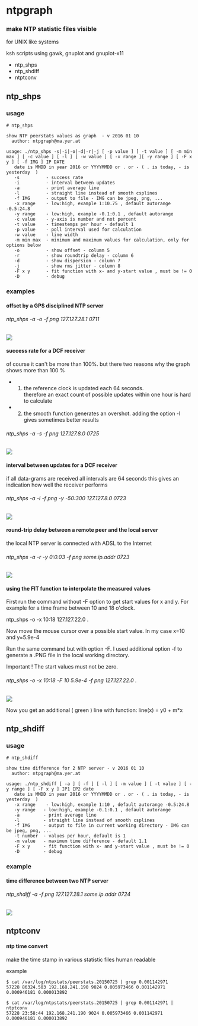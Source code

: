 # ntpgraph

### make NTP statistic files visible 

for UNIX like systems 

ksh scripts using gawk, gnuplot and gnuplot-x11 

* ntp_shps
* ntp_shdiff
* ntptconv


## ntp_shps 

### usage 

    # ntp_shps
     
    show NTP peerstats values as graph  - v 2016 01 10
      author: ntpgraph@ma.yer.at
    
    usage: ./ntp_shps -s|-i|-o|-d|-r|-j [ -p value ] [ -t value ] [ -m min max ] [ -c value ] [ -l ] [ -w value ] [ -x range ][ -y range ] [ -F x y ] [ -f IMG ] IP DATE
       date is MMDD in year 2016 or YYYYMMDD or . or - ( . is today, - is yesterday  )
       -s          - success rate
       -i          - interval between updates
       -a          - print average line
       -l          - straight line instead of smooth csplines
       -f IMG      - output to file - IMG can be jpeg, png, ...
       -x range    - low:high, example 1:10.75 , default autorange -0.5:24.8
       -y range    - low:high, example -0.1:0.1 , default autorange
       -c value    - y-axis is number and not percent
       -t value    - timestemps per hour - default 1
       -p value    - poll interval used for calculation
       -w value    - line width
       -m min max  - minimum and maximum values for calculation, only for options below
       -o          - show offset - column 5
       -r          - show roundtrip delay - column 6
       -d          - show dispersion - column 7
       -j          - show rms jitter - column 8
       -F x y      - fit function with x- and y-start value , must be != 0
       -D          - debug

### examples 

#### offset by a GPS disciplined NTP server 

###### ntp_shps -a -o -f png 127.127.28.1 0711

![](img/plot_7026.png)

#### success rate for a DCF receiver 

of course it can't be more than 100%.
but there two reasons why the graph shows more than 100 % 
* 1) the reference clock is updated each 64 seconds.  
therefore an exact count of possible updates within one hour is hard to calculate
* 2) the smooth function generates an overshot. 
adding the option -l gives sometimes better results 

###### ntp_shps -a -s -f png 127.127.8.0 0725

![](img/plot_22516.png)


#### interval between updates for a DCF receiver 

if all data-grams are received all intervals are 64 seconds 
this gives an indication how well the receiver performs 

###### ntp_shps -a -i -f png -y -50:300 127.127.8.0 0723

![](img/plot_22693.png)


#### round-trip delay between a remote peer and the local server 

the local NTP server is connected with ADSL to the Internet 

###### ntp_shps -a -r -y 0:0.03 -f png some.ip.addr 0723 

![](img/plot_7266.png)

#### using the FIT function to interpolate the measured values 

First run the command without -F option to get start values for x and y. For example for a time frame between 10 and 18 o'clock. 

ntp_shps -o -x 10:18 127.127.22.0 . 

Now move the mouse cursor over a possible start value. In my case x=10 and y=5.9e-4 

Run the same command but with option -F. I used additional option -f to generate a .PNG file in the local working directory. 

Important ! The start values must not be zero. 

###### ntp_shps -o -x 10:18 -F 10 5.9e-4 -f png  127.127.22.0 .

![](img/plot_27188.png) 

Now you get an additional ( green ) line with function: line(x) = y0 + m*x 


## ntp_shdiff 

### usage 

    # ntp_shdiff
     
    show time difference for 2 NTP server - v 2016 01 10
      author: ntpgraph@ma.yer.at
    
    usage: ./ntp_shdiff [ -a ] [ -f ] [ -l ] [ -m value ] [ -t value ] [ -y range ] [ -F x y ] IP1 IP2 date
       date is MMDD in year 2016 or YYYYMMDD or . or - ( . is today, - is yesterday  )
       -x range    - low:high, example 1:10 , default autorange -0.5:24.8
       -y range   - low:high, example -0.1:0.1 , default autorange
       -a         - print average line
       -l         - straight line instead of smooth csplines
       -f IMG     - output to file in current working directory - IMG can be jpeg, png, ...
       -t number  - values per hour, default is 1
       -m value   - maximum time difference - default 1.1
       -F x y     - fit function with x- and y-start value , must be != 0
       -D         - debug

### example

#### time difference between two NTP server 

###### ntp_shdiff -a -f png 127.127.28.1 some.ip.addr 0724

![](img/plot_7381.png)


## ntptconv 

#### ntp time convert 

make the time stamp in various statistic files human readable 

example 

    $ cat /var/log/ntpstats/peerstats.20150725 | grep 0.001142971
    57228 86324.503 192.168.241.190 9024 0.005973466 0.001142971 0.000946181 0.000013892
      
    $ cat /var/log/ntpstats/peerstats.20150725 | grep 0.001142971 | ntptconv
    57228 23:58:44 192.168.241.190 9024 0.005973466 0.001142971 0.000946181 0.000013892


